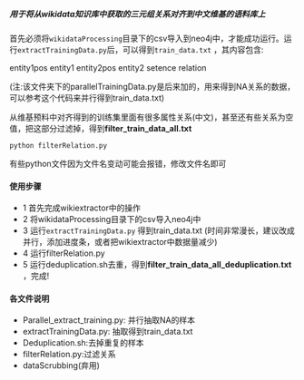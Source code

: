 ﻿##### 用于将从wikidata知识库中获取的三元组关系对齐到中文维基的语料库上

首先必须将`wikidataProcessing`目录下的csv导入到neo4j中，才能成功运行。运行`extractTrainingData.py`后，可以得到`train_data.txt` ，其内容包含:

entity1pos	entity1	entity2pos	entity2	setence	relation

(注:该文件夹下的parallelTrainingData.py是后来加的，用来得到NA关系的数据，可以参考这个代码来并行得到train_data.txt)

从维基预料中对齐得到的训练集里面有很多属性关系(中文)，甚至还有些关系为空值，把这部分过滤掉，得到**filter_train_data_all.txt**

```shell
python filterRelation.py
```

有些python文件因为文件名变动可能会报错，修改文件名即可

#### 使用步骤

* 1 首先完成wikiextractor中的操作
* 2 将wikidataProcessing目录下的csv导入neo4j中
* 3 运行`extractTrainingData.py` 得到train_data.txt (时间非常漫长，建议改成并行，添加进度条，或者把wikiextractor中数据量减少)
* 4 运行filterRelation.py
* 5 运行deduplication.sh去重，得到**filter_train_data_all_deduplication.txt** ，完成!

#### 各文件说明

* Parallel_extract_training.py: 并行抽取NA的样本
* extractTrainingData.py: 抽取得到train_data.txt
* Deduplication.sh:去掉重复的样本
* filterRelation.py:过滤关系
* dataScrubbing(弃用)



